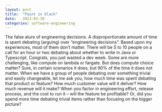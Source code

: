 ```yaml
---
layout: post
title:  "Paint in black"
date:   2023-03-30
categories: software-engineering
---
```


The false alure of engineering decisions. A disproportionate amount of time is spent debating (arguing) over “engineering decisions”. Based upon my experiences, most of them don’t matter. There will be 5 to 10 people on a call for an hour or two debating about whether to write in Java or Typescript. Congrats, you just wasted a dev week. Some are more challenging, like compute on lambda or fargate. But does compute choice matter? Sure, in certain scenarios it does, but 90% of the time it does not matter. When we have a group of people debating over something trivial and easily changeable, let me ask you, how much time was spent debating that product or feature? How much customer value will it deliver? How much revenue will it make? When you factor in engineering effort, release process, and the cost to run it – will the feature be profitable? Or, did you spend more time debating trivial items rather than focusing on the bigger picture?